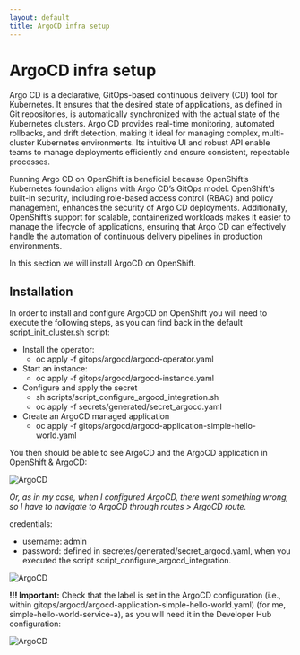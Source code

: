 ```yaml
---
layout: default
title: ArgoCD infra setup
---
```


# ArgoCD infra setup
Argo CD is a declarative, GitOps-based continuous delivery (CD) tool for Kubernetes. It ensures that the desired state of applications,
as defined in Git repositories, is automatically synchronized with the actual state of the Kubernetes clusters.
Argo CD provides real-time monitoring, automated rollbacks, and drift detection, making it ideal for managing complex,
multi-cluster Kubernetes environments. Its intuitive UI and robust API enable teams to manage deployments efficiently and ensure consistent, repeatable processes.



Running Argo CD on OpenShift is beneficial because OpenShift’s Kubernetes foundation aligns with Argo CD’s GitOps model.
OpenShift's built-in security, including role-based access control (RBAC) and policy management, enhances the security of Argo CD deployments.
Additionally, OpenShift’s support for scalable, containerized workloads makes it easier to manage the lifecycle of applications, ensuring that
Argo CD can effectively handle the automation of continuous delivery pipelines in production environments.



In this section we will install ArgoCD on OpenShift.

## Installation
In order to install and configure ArgoCD on OpenShift you will need to execute the following steps, as you can find back in the default
[script_init_cluster.sh](https://github.com/maarten-vandeperre/developer-hub-documentation/blob/main/script_init_cluster.sh) script:
* Install the operator:
  * oc apply -f gitops/argocd/argocd-operator.yaml
* Start an instance:
  * oc apply -f gitops/argocd/argocd-instance.yaml
* Configure and apply the secret
  * sh scripts/script_configure_argocd_integration.sh
  * oc apply -f secrets/generated/secret_argocd.yaml
* Create an ArgoCD managed application
  * oc apply -f gitops/argocd/argocd-application-simple-hello-world.yaml

You then should be able to see ArgoCD and the ArgoCD application in OpenShift & ArgoCD:

![ArgoCD](/assets/images/argocd/argocd_1.png)

_Or, as in my case, when I configured ArgoCD, there went something wrong, so I have to navigate to ArgoCD through routes > ArgoCD route._

credentials:
* username: admin
* password: defined in secretes/generated/secret_argocd.yaml, when you executed the script script_configure_argocd_integration.

![ArgoCD](/assets/images/argocd/argocd_2.png)

**!!! Important:** Check that the label is set in the ArgoCD configuration (i.e., within gitops/argocd/argocd-application-simple-hello-world.yaml)
(for me, simple-hello-world-service-a), as you will need it in the Developer Hub configuration:

![ArgoCD](/assets/images/argocd/argocd_3.png)